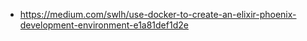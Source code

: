    * https://medium.com/swlh/use-docker-to-create-an-elixir-phoenix-development-environment-e1a81def1d2e
